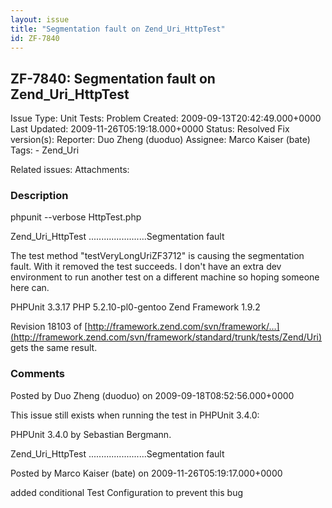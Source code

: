 ```yaml
---
layout: issue
title: "Segmentation fault on Zend_Uri_HttpTest"
id: ZF-7840
---
```


ZF-7840: Segmentation fault on Zend\_Uri\_HttpTest
--------------------------------------------------

 Issue Type: Unit Tests: Problem Created: 2009-09-13T20:42:49.000+0000 Last Updated: 2009-11-26T05:19:18.000+0000 Status: Resolved Fix version(s): 
 Reporter:  Duo Zheng (duoduo)  Assignee:  Marco Kaiser (bate)  Tags: - Zend\_Uri
 
 Related issues: 
 Attachments: 
### Description

phpunit --verbose HttpTest.php

Zend\_Uri\_HttpTest .......................Segmentation fault

The test method "testVeryLongUriZF3712" is causing the segmentation fault. With it removed the test succeeds. I don't have an extra dev environment to run another test on a different machine so hoping someone here can.

PHPUnit 3.3.17 PHP 5.2.10-pl0-gentoo Zend Framework 1.9.2

Revision 18103 of [http://framework.zend.com/svn/framework/…](http://framework.zend.com/svn/framework/standard/trunk/tests/Zend/Uri) gets the same result.

 

 

### Comments

Posted by Duo Zheng (duoduo) on 2009-09-18T08:52:56.000+0000

This issue still exists when running the test in PHPUnit 3.4.0:

PHPUnit 3.4.0 by Sebastian Bergmann.

Zend\_Uri\_HttpTest .......................Segmentation fault

 

 

Posted by Marco Kaiser (bate) on 2009-11-26T05:19:17.000+0000

added conditional Test Configuration to prevent this bug

 

 